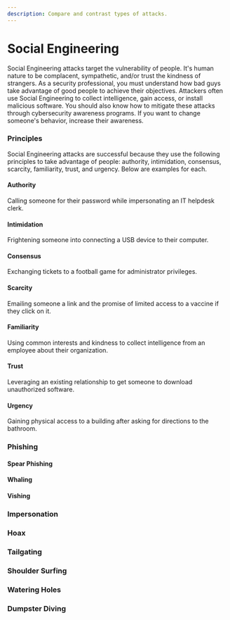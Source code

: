 ```yaml
---
description: Compare and contrast types of attacks.
---
```


# Social Engineering

Social Engineering attacks target the vulnerability of people. It's human nature to be complacent, sympathetic, and/or trust the kindness of strangers. As a security professional, you must understand how bad guys take advantage of good people to achieve their objectives. Attackers often use Social Engineering to collect intelligence, gain access, or install malicious software. You should also know how to mitigate these attacks through cybersecurity awareness programs. If you want to change someone's behavior, increase their awareness. 

### Principles

Social Engineering attacks are successful because they use the following principles to take advantage of people: authority, intimidation, consensus, scarcity, familiarity, trust, and urgency. Below are examples for each. 

#### Authority

Calling someone for their password while impersonating an IT helpdesk clerk. 

#### Intimidation

Frightening someone into connecting a USB device to their computer.  

#### Consensus

Exchanging tickets to a football game for administrator privileges. 

#### Scarcity

Emailing someone a link and the promise of limited access to a vaccine if they click on it. 

#### Familiarity

Using common interests and kindness to collect intelligence from an employee about their organization. 

#### Trust

Leveraging an existing relationship to get someone to download unauthorized software. 

#### Urgency

Gaining physical access to a building after asking for directions to the bathroom. 

### Phishing

#### Spear Phishing

#### Whaling

#### Vishing

### Impersonation

### Hoax

### Tailgating

### Shoulder Surfing

### Watering Holes

### Dumpster Diving

### 

